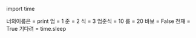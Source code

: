 import time

너의이름은 = print
엄 = 1
준 = 2
식 = 3
엄준식 = 10 
름 = 20
바보 = False
천재 = True
기다려 = time.sleep

